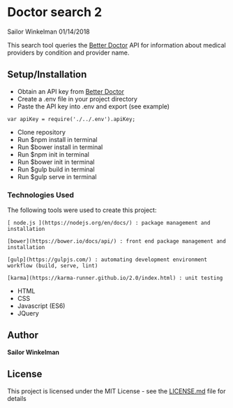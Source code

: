 # Doctor search 2
Sailor Winkelman
01/14/2018

This search tool queries the [Better Doctor](https://developer.betterdoctor.com/) API for information about medical providers by condition and provider name.


## Setup/Installation



* Obtain an API key from [Better Doctor](https://developer.betterdoctor.com/)
* Create a .env file in your project directory
* Paste the API key into .env and export (see example)

```
var apiKey = require('./../.env').apiKey;
```

* Clone repository
* Run $npm install in terminal
* Run $bower install in terminal
* Run $npm init in terminal
* Run $bower init in terminal
* Run $gulp build in terminal
* Run $gulp serve in terminal

### Technologies Used

The following tools were used to create this project:

```
[ node.js ](https://nodejs.org/en/docs/) : package management and installation
```

```
[bower](https://bower.io/docs/api/) : front end package management and installation
```

```
[gulp](https://gulpjs.com/) : automating development environment workflow (build, serve, lint)
```

```
[karma](https://karma-runner.github.io/2.0/index.html) : unit testing
```


* HTML
* CSS
* Javascript (ES6)
* JQuery


## Author

 **Sailor Winkelman**

## License

This project is licensed under the MIT License - see the [LICENSE.md](LICENSE.md) file for details
